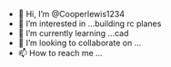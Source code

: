 - 👋 Hi, I’m @Cooperlewis1234
- 👀 I’m interested in ...building rc planes
- 🌱 I’m currently learning ...cad
- 💞️ I’m looking to collaborate on ...
- 📫 How to reach me ...

<!---
Cooperlewis1234/Cooperlewis1234 is a ✨ special ✨ repository because its `README.md` (this file) appears on your GitHub profile.
You can click the Preview link to take a look at your changes.
--->
